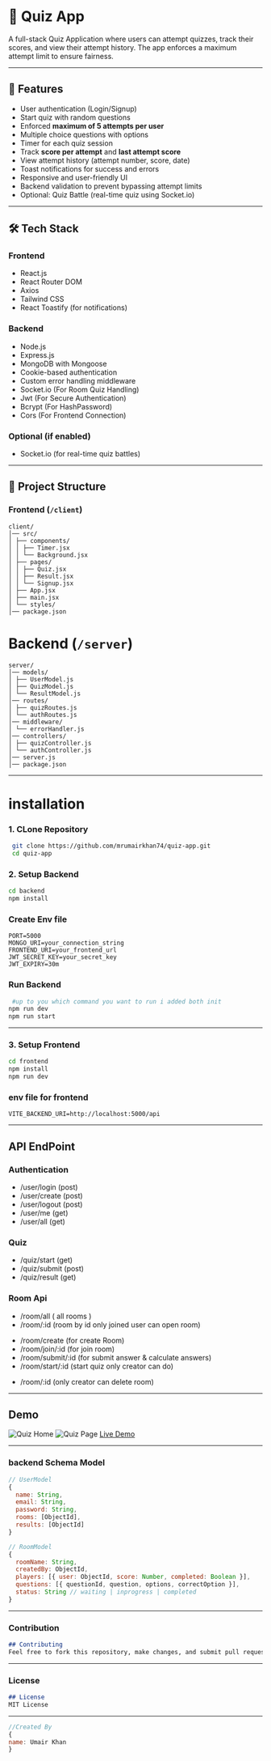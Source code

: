 # 🎯 Quiz App

A full-stack Quiz Application where users can attempt quizzes, track their scores, and view their attempt history. The app enforces a maximum attempt limit to ensure fairness.

---

## 🚀 Features

- User authentication (Login/Signup)
- Start quiz with random questions
- Enforced **maximum of 5 attempts per user**
- Multiple choice questions with options
- Timer for each quiz session
- Track **score per attempt** and **last attempt score**
- View attempt history (attempt number, score, date)
- Toast notifications for success and errors
- Responsive and user-friendly UI
- Backend validation to prevent bypassing attempt limits
- Optional: Quiz Battle (real-time quiz using Socket.io)

---

## 🛠️ Tech Stack

### Frontend

- React.js
- React Router DOM
- Axios
- Tailwind CSS
- React Toastify (for notifications)

### Backend

- Node.js
- Express.js
- MongoDB with Mongoose
- Cookie-based authentication
- Custom error handling middleware
- Socket.io (For Room Quiz Handling)
- Jwt (For Secure Authentication)
- Bcrypt (For HashPassword)
- Cors (For Frontend Connection)

### Optional (if enabled)

- Socket.io (for real-time quiz battles)

---

## 📂 Project Structure

### Frontend (`/client`)

```pgsql
client/
│── src/
│ ├── components/
│ │ ├── Timer.jsx
│ │ └── Background.jsx
│ ├── pages/
│ │ ├── Quiz.jsx
│ │ ├── Result.jsx
│ │ └── Signup.jsx
│ ├── App.jsx
│ ├── main.jsx
│ └── styles/
│── package.json
```

# Backend (`/server`)

```pgsql
server/
│── models/
│ ├── UserModel.js
│ ├── QuizModel.js
│ └── ResultModel.js
│── routes/
│ ├── quizRoutes.js
│ └── authRoutes.js
│── middleware/
│ └── errorHandler.js
│── controllers/
│ ├── quizController.js
│ └── authController.js
│── server.js
│── package.json
```

---

# installation

### 1. CLone Repository

```bash
 git clone https://github.com/mrumairkhan74/quiz-app.git
 cd quiz-app

```

### 2. Setup Backend

```bash
cd backend
npm install
```

### Create Env file

```env
PORT=5000
MONGO_URI=your_connection_string
FRONTEND_URI=your_frontend_url
JWT_SECRET_KEY=your_secret_key
JWT_EXPIRY=30m
```

### Run Backend

```bash
 #up to you which command you want to run i added both init
npm run dev
npm run start
```

---

### 3. Setup Frontend

```bash
cd frontend
npm install
npm run dev
```

### env file for frontend

```env
VITE_BACKEND_URI=http://localhost:5000/api
```

---

## API EndPoint

### Authentication

- /user/login (post)
- /user/create (post)
- /user/logout (post)
- /user/me (get)
- /user/all (get)

### Quiz

- /quiz/start (get)
- /quiz/submit (post)
- /quiz/result (get) <!-- only logged in user get his result on result page  -->

### Room Api

<!-- get -->

- /room/all ( all rooms )
- /room/:id (room by id only joined user can open room)

<!-- Post -->

- /room/create (for create Room)
- /room/join/:id (for join room)
- /room/submit/:id (for submit answer & calculate answers)
- /room/start/:id (start quiz only creator can do)

<!-- delete -->

- /room/:id (only creator can delete room)

---

## Demo

![Quiz Home](screenshots/home.png)
![Quiz Page](screenshots/quiz.png)
[Live Demo](https://quiz-app-beta-gules.vercel.app/)

---

### backend Schema Model

```javascript
// UserModel
{
  name: String,
  email: String,
  password: String,
  rooms: [ObjectId],
  results: [ObjectId]
}

// RoomModel
{
  roomName: String,
  createdBy: ObjectId,
  players: [{ user: ObjectId, score: Number, completed: Boolean }],
  questions: [{ questionId, question, options, correctOption }],
  status: String // waiting | inprogress | completed
}
```

---

### Contribution
```markdown
## Contributing
Feel free to fork this repository, make changes, and submit pull requests. Ensure backend validation and frontend state management are properly handled.
```

---
### License
```markdown
## License
MIT License
```
---

```javascript
//Created By
{
name: Umair Khan
}
```
